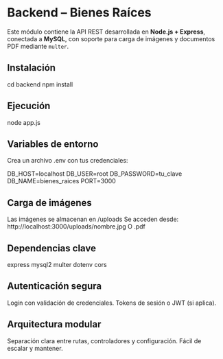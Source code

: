 
#  Backend – Bienes Raíces

Este módulo contiene la API REST desarrollada en **Node.js + Express**, conectada a **MySQL**, con soporte para carga de imágenes y documentos PDF mediante `multer`.


## Instalación

cd backend
npm install

## Ejecución

node app.js

## Variables de entorno

Crea un archivo .env con tus credenciales:

DB_HOST=localhost
DB_USER=root
DB_PASSWORD=tu_clave
DB_NAME=bienes_raices
PORT=3000

## Carga de imágenes

Las imágenes se almacenan en /uploads
Se acceden desde: http://localhost:3000/uploads/nombre.jpg O .pdf

## Dependencias clave

express
mysql2
multer
dotenv
cors

## Autenticación segura

Login con validación de credenciales.
Tokens de sesión o JWT (si aplica).

## Arquitectura modular

Separación clara entre rutas, controladores y configuración.
Fácil de escalar y mantener.





